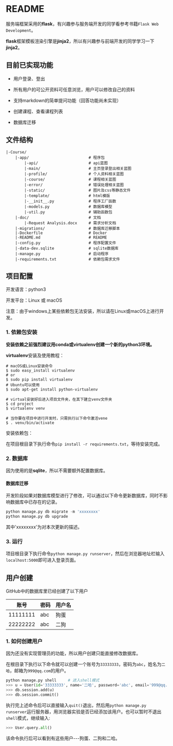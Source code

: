 # README

服务端框架采用的**flask**，有兴趣参与服务端开发的同学看参考书籍`Flask Web Development`。

**flask**框架模板渲染引擎是**jinja2**，所以有兴趣参与前端开发的同学学习一下**jinja2**。

## 目前已实现功能

* 用户登录、登出
* 所有用户的可公开资料可任意浏览，用户可以修改自己的资料
* 支持markdown的简单提问功能（回答功能尚未实现）
* 创建课程、查看课程列表


* 数据库迁移

## 文件结构

```
|-Course/
    |-app/                          # 程序包
        |-api/                      # api蓝图
        |-main/                     # 主页登录登出相关蓝图
        |-profile/                  # 个人资料相关蓝图
        |-course/                   # 课程相关蓝图
        |-error/                    # 错误处理相关蓝图
        |-static/                   # 图片及css等静态文件
        |-template/                 # html模版
        |-__init__.py               # 程序工厂函数
        |-models.py                 # 数据库模型
        |-util.py                   # 辅助函数包
    |-doc/                          # 文档
        |-Request Analysis.docx     # 需求分析文档
    |-migrations/                   # 数据库迁移脚本
    |-Dockerfile                    # Docker
    |-README.md                     # README
    |-config.py                     # 程序配置文件
    |-data-dev.sqlite               # sqlite数据库
    |-manage.py                     # 启动程序
    |-requirements.txt              # 依赖包需求文件
```

## 项目配置

开发语言：python3

开发平台：Linux 或 macOS

注意：由于windows上某些依赖包无法安装，所以请在Linux或macOS上进行开发。

### 1. 依赖包安装

**安装依赖之前强烈建议用conda或virtualenv创建一个新的python3环境。**

**virtualenv**安装及使用教程：

```shell
# macOS或Linux安装命令
$ sudo easy_install virtualenv
# or
$ sudo pip install virtualenv
# Ubuntu可以使用
$ sudo apt-get install python-virtualenv

# virtual安装好后进入项目文件夹，在其下建立venv文件夹
$ cd project
$ virtualenv venv

# 当你要在项目中进行开发时，只需执行以下命令激活vene
$ . venv/bin/activate
```

安装依赖包：

在项目根目录下执行命令`pip install -r requirements.txt`，等待安装完成。

### 2. 数据库

因为使用的是**sqlite**，所以不需要额外配置数据库。

#### 数据库迁移

开发阶段如果对数据库模型进行了修改，可以通过以下命令更新数据库，同时不影响数据库中已存在的记录。

```python
python manage.py db migrate -m 'xxxxxxxx'
python manage.py db upgrade
```

其中'xxxxxxxx'为对本次更新的描述。

### 3. 运行

项目根目录下执行命令`python manage.py runserver`，然后在浏览器地址栏输入`localhost:5000`即可进入登录页面。

## 用户创建

GitHub中的数据库里已经创建了以下用户

| 账号     | 密码 | 用户名 |
| -------- | ---- | ------ |
| 11111111 | abc  | 狗蛋   |
| 22222222 | abc  | 二狗   |

### 1. 如何创建用户

因为还没有实现管理员的功能，所以用户创建只能直接修改数据库。

在根目录下执行以下命令就可以创建一个账号为`33333333`，密码为`abc`，姓名为`二哈`，邮箱为`999@qq.com`的用户。

```python
python manage.py shell     # 进入shell模式
>>> u = User(id='33333333', name='二哈', password='abc', email='999@qq.com')
>>> db.session.add(u)
>>> db.session.commit()
```

执行完上述命令后可以直接输入`quit()`退出，然后用`python manage.py runserver`运行服务器，用浏览器实验是否已经添加该用户。也可以暂时不退出`shell`模式，继续输入:

```python
>>> User.query.all()
```

该命令执行后可以看到有这些用户---狗蛋、二狗和二哈。